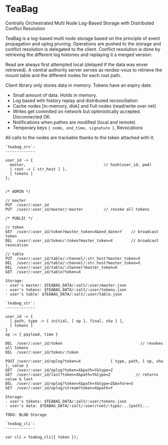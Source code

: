 TeaBag
======

Centrally Orchestrated Multi Node Log-Based Storage with Distributed Conflict 
Resolution

TeaBag is a log-based multi node storage based on the principle of event
propagation and oplog pruning. Operations are pushed to the storage and conflict
resolution is delegated to the client. Conflict resolution is done by retrieving
the different log histories and replaying it a merged version.

Read are always first attempted local (delayed if the data was enver retrieved).
A central authority server serves as rendez-vous to retrieve the mount table and
the different nodes for each root path. 

Client library only stores data in memory. Tokens have an expiry date.

- Small amount of data. Holds in memory.
- Log based with history replay and distributed reconciliation
- Cache nodes [in-memory, disk] and Full nodes (read/write over net)
- Writes get commited on network but optimistically accepted. Disconnected OK.
- Notifications when pathes are modified (local and remote)
- Temporary keys `{ node, end_time, signature }`, Revocations

All calls to the nodes are trackable thanks to the token attached with it.

```
`teabag_srv`:
-------------

user_id -> { 
  master,                                  // hash(user_id, pwd)
  [ root -> [ str_host ] ],     
  [ tokens ]
};


/* ADMIN */

// master
PUT  /user/:user_id
PUT  /user/:user_id/master/:master         // revoke all tokens

/* PUBLIC */

// token
GET  /user/:user_id/token?master_token=X&end_date=Y    // broadcast token
DEL  /user/:user_id/token/:token?master_token=X        // broadcast revocation

// table
PUT  /user/:user_id/table/:channel/:str_host?master_token=X 
DEL  /user/:user_id/table/:channel/:str_host?master_token=X
DEL  /user/:user_id/table/:channel?master_token=X
GET  /user/:user_id/table?token=X

Storage:
- user's master: $TEABAG_DATA/:salt/:user/master.json
- user's tokens: $TEABAG_DATA/:salt/:user/tokens.json
- user's table: $TEABAG_DATA/:salt/:user/table.json

```

```
`teabag_str`:
-------------

user_id -> {
  [ path, type -> { initial, [ op ], final, sha } ],
  [ tokens ]
}
op := { payload, time }

DEL  /user/:user_id/token                                  // revokes all tokens
DEL  /user/:user_id/token/:token

POST /user/:user_id/oplog?token=X             { type, path, [ op, sha ], value }
GET  /user/:user_id/oplog?token=X&path=Y&type=Z
GET  /user/:user_id/last?token=X&path=Y&type=Z           // returns value & last
DEL  /user/:user_id/oplog?token=X&path=Y&type=Z&before=S
GET  /user/:user_id/oplog/stream?token=X&path=Y

Storage:
- user's tokens: $TEABAG_DATA/:salt/:user/tokens.json
- user's data: $TEABAG_DATA/:salt/:user/root/:type/...[path]...

TODO: BLOB Storage
```

```
`teabag_cli`:
-------------

var cli = teabag_cli({ token });

```
